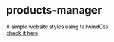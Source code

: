 # products-manager
A simple website styles using tailwindCss <br/>
[check it here](https://lolifmaster.github.io/products-manager/)
